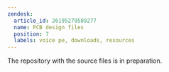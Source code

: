 ```yaml
---
zendesk:
  article_id: 26195279589277
  name: PCB design files
  position: 7
  labels: voice pe, downloads, resources
---
```


The repository with the source files is in preparation.


